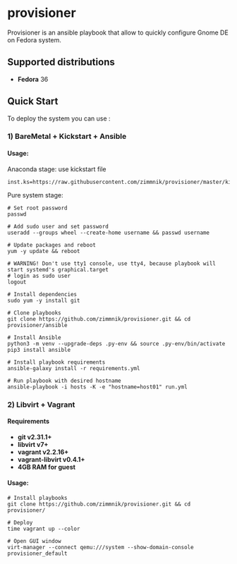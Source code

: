 # provisioner

Provisioner is an ansible playbook that allow to quickly configure Gnome DE on Fedora system.

Supported distributions
-----------------------------
-   **Fedora** 36

## Quick Start
To deploy the system you can use :

### 1) BareMetal + Kickstart + Ansible
#### Usage:

Anaconda stage: use kickstart file
```raw
inst.ks=https://raw.githubusercontent.com/zimmnik/provisioner/master/kickstart/custom.cfg
```
Pure system stage:  
```ShellSession
# Set root password
passwd

# Add sudo user and set password
useradd --groups wheel --create-home username && passwd username

# Update packages and reboot
yum -y update && reboot

# WARNING! Don't use tty1 console, use tty4, because playbook will start systemd's graphical.target
# login as sudo user
logout

# Install dependencies
sudo yum -y install git

# Clone playbooks
git clone https://github.com/zimmnik/provisioner.git && cd provisioner/ansible

# Install Ansible
python3 -m venv --upgrade-deps .py-env && source .py-env/bin/activate
pip3 install ansible

# Install playbook requirements
ansible-galaxy install -r requirements.yml

# Run playbook with desired hostname
ansible-playbook -i hosts -K -e "hostname=host01" run.yml
```
### 2) Libvirt + Vagrant

#### Requirements
- **git v2.31.1+**
- **libvirt v7+**
- **vagrant v2.2.16+**
- **vagrant-libvirt v0.4.1+**
- **4GB RAM for guest**

#### Usage:
```ShellSession
# Install playbooks
git clone https://github.com/zimmnik/provisioner.git && cd provisioner/

# Deploy
time vagrant up --color

# Open GUI window
virt-manager --connect qemu:///system --show-domain-console provisioner_default
```
